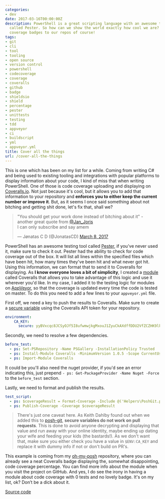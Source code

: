 ```yaml
---
categories:
- dev
date: 2017-03-16T00:00:00Z
description: PowerShell is a great scripting language with an awesome testing utility
  called Pester. So how can we show the world exactly how cool we are? By adding code
  coverage badges to our repos of course!
tags:
- git
- cli
- tool
- tooling
- open source
- version control
- powershell
- codecoverage
- coverage
- coveralls
- github
- badge
- shieldsio
- shield
- percentage
- pester
- unittests
- testing
- tdd
- appveyor
- ci
- buildscript
- yml
- appveyor.yml
title: Cover all the things
url: /cover-all-the-things
---
```


This is one which has been on my list for a while. Coming from writing C# and being used to existing tooling and integrations with popular platforms to display information about your code, I kind of miss that when writing PowerShell. One of those is code coverage uploading and displaying on <a href="https://coveralls.io" target="_blank">Coveralls.io</a>. Not just because it's cool, but it allows you to add that information to your repository and **enforces you to either keep the current number or improve it**. But, as it seems I once said something about not bitching and getting shit done, let's fix that, shall we?

<blockquote><p>&quot;You should get your work done instead of bitching about it&quot; - another great quote from <a href="https://twitter.com/Jan_Joris">@Jan_Joris</a> <br>I can only subscribe and say amem</p>&mdash; Jønatas C D (@JonatasCD) <a href="https://twitter.com/JonatasCD/status/839447648901955584">March 8, 2017</a></blockquote>

PowerShell has an awesome testing tool called <a href="https://github.com/pester/Pester" target="_blank">Pester</a>, if you've never used it, make sure to check it out. Pester had the ability to check for code coverage out of the box. It will list all lines within the specified files which have been hit, how many times they've been hit and what never got hit. Using this information, we can format that to send it to Coveralls for displaying. As **I know everyone loves a bit of simplicity**, I created a <a href="https://www.powershellgallery.com/packages/coveralls" target="_blank">module</a> called Coveralls that allows you to take advantage of this logic and use it wherever you'd like. In my case, I added it to the testing logic for modules on <a href="https://www.appveyor.com/" target="_blank">AppVeyor</a>, so that the coverage is updated every time the code is tested on master. To do this you need to add a few lines to your `appveyor.yml` file.

First off, we need a key to push the results to Coveralls. Make sure to create a <a href="https://ci.appveyor.com/tools/encrypt" target="_blank">secure variable</a> using the Coveralls API token for your repository.

```yaml
environment:
    CA_KEY:
      secure: yyBVxcqc8JCSyOJf5I8ufwmwjkgMxouJ1ZyuCkAXdffDDU2VfZCZHK9lkHeph3SM
```

Secondly, we need to resolve a few dependencies.

```yaml
before_test:
  - ps: Set-PSRepository -Name PSGallery -InstallationPolicy Trusted
  - ps: Install-Module Coveralls -MinimumVersion 1.0.5 -Scope CurrentUser
  - ps: Import-Module Coveralls
```

It could be you'll also need the nuget provider, if you'd see an error indicating this, just prepend `- ps: Get-PackageProvider -Name Nuget -Force` to the `before_test` section.

Lastly, we need to format and publish the results.

```yaml
test_script:
  - ps: $coverageResult = Format-Coverage -Include @('Helpers\PoshGit.ps1','Helpers\Prompt.ps1','install.ps1') -CoverallsApiToken $ENV:CA_KEY -BranchName $ENV:APPVEYOR_REPO_BRANCH
  - ps: Publish-Coverage -Coverage $coverageResult
```

> There's just one caveat here. As Keith Dahlby found out when we added this to <a href="https://github.com/dahlbyk/posh-git/pull/461#issuecomment-286946980" target="_blank">posh-git</a>, **secure variables do not work on pull requests**. This is done to avoid anyone decrypting and displaying that value and run away with your online identity, maybe ending up dating your wife and feeding your kids (the bastards!). As we don't want that, make sure you either check you have a value in `$ENV:CA_KEY` and replace it with dummy info if not or don't build on PR's.

This example is coming from my <a href="https://github.com/JanDeDobbeleer/oh-my-posh" target="_blank">oh-my-posh</a> repository, where you can already see a neat Coveralls badge displaying the, somewhat disappointing, code coverage percentage. You can find more info about the module when you visit the project on GitHub. And yes, I do see the irony in having a module about code coverage with 0 tests and no lovely badge. It's on my list, ok? Don’t be a dick about it.

<a class="github_link" href="https://github.com/JanDeDobbeleer/coveralls" target="_blank" >Source code</a>
